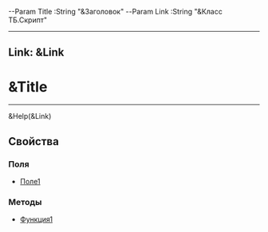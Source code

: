 ﻿--Param Title :String "&Заголовок"
--Param Link :String "&Класс ТБ.Скрипт"

---
Link: &Link
---

<!--- Навигация
[Имя проекта](#)
-->

# &Title
---

&Help(&Link)

<!---
## Примеры
-->

## Свойства

<!--
### Типы
* [Тип 1](#)
-->

### Поля
* [Поле1](#)

### Методы
* [Функция1](#)
